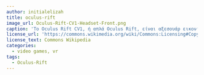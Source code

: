 ```yaml
---
author: initialelizah
title: oculus-rift
image_url: Oculus-Rift-CV1-Headset-Front.png
caption: 'Το Oculus Rift CV1, ή απλά Oculus Rift, είναι αξεσουάρ εικονικής πραγματικότητας για κύρια χρήση τα βιντεοπαιχνίδια, της Oculus VR. Κυκλοφόρησε το 2016 και αποτελούσε την πρώτη εμπορική έκδοση στην σειρά Oculus Rift. Υποστηρίζει χειριστήρια και αισθητήρες που ανιχνεύουν την κίνηση του παίκτηκαι του επιτρέπουν να κινηθούν ελεύθερα στον χώρο και να βιώσουν την εικονική πραγματικότητα. Τον Μάρτιο του 2019, σταμάτησε η παραγωγή της συσκευής και αντικαταστάθηκε από to Oculus Rift S.  '
license_url: 'https://commons.wikimedia.org/wiki/Commons:Licensing#Copyright_rules'
license_text: Commons Wikipedia
categories:
  - video games, vr
tags:
  - Oculus-Rift
---
```

